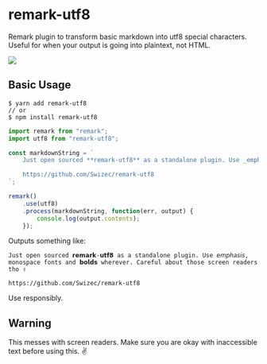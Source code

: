 # remark-utf8

Remark plugin to transform basic markdown into utf8 special characters. Useful for when your output is going into plaintext, not HTML.

[![](https://s3.amazonaws.com/techletter.app/screenshot-1547102782573.png)](https://twitter.com/Swizec/status/1083253614527733760)

## Basic Usage

```
$ yarn add remark-utf8
// or
$ npm install remark-utf8
```

```javascript
import remark from "remark";
import utf8 from "remark-utf8";

const markdownString = `
    Just open sourced **remark-utf8** as a standalone plugin. Use _emphasis_, \`monospace fonts\` and **bolds** wherever. Careful about those screen readers tho ✌️

    https://github.com/Swizec/remark-utf8
`;

remark()
    .use(utf8)
    .process(markdownString, function(err, output) {
        console.log(output.contents);
    });
```

Outputs something like:

```
Just open sourced 𝗿𝗲𝗺𝗮𝗿𝗸-𝘂𝘁𝗳𝟴 as a standalone plugin. Use 𝘦𝘮𝘱𝘩𝘢𝘴𝘪𝘴, 𝚖𝚘𝚗𝚘𝚜𝚙𝚊𝚌𝚎 𝚏𝚘𝚗𝚝𝚜 and 𝗯𝗼𝗹𝗱𝘀 wherever. Careful about those screen readers tho ✌️

https://github.com/Swizec/remark-utf8
```

Use responsibly.

## Warning

This messes with screen readers. Make sure you are okay with inaccessible text before using this. ✌️
